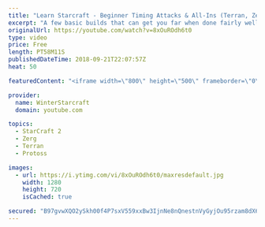 ```yaml
---
title: "Learn Starcraft - Beginner Timing Attacks & All-Ins (Terran, Zerg & Protoss)"
excerpt: "A few basic builds that can get you far when done fairly well. Also important is how not to overextend and lose everything."
originalUrl: https://youtube.com/watch?v=8xOuROdh6t0
type: video
price: Free
length: PT58M11S
publishedDateTime: 2018-09-21T22:07:57Z
heat: 50

featuredContent: "<iframe width=\"800\" height=\"500\" frameborder=\"0\" src=\"https://www.youtube.com/embed/8xOuROdh6t0\" allow=\"accelerometer; autoplay; encrypted-media; gyroscope; picture-in-picture\" allowfullscreen></iframe>"

provider:
  name: WinterStarcraft
  domain: youtube.com

topics:
  - StarCraft 2
  - Zerg
  - Terran
  - Protoss

images:
  - url: https://i.ytimg.com/vi/8xOuROdh6t0/maxresdefault.jpg
    width: 1280
    height: 720
    isCached: true

secured: "B97gvwXQO2ySkh00f4P7sxV559xxBw3IjnNe8nQnestnVyGyjOu95rzam8dX6ykQZUVh+Mqa/6pBwyvRkgNw5cRsaGSO+qceG+kwmbdqTEVcipZTrUlTT5vabX/q2OKh2mQ21/KlQIFIRYSWPEVUYKE8zPnD3w2WYcTInbhqPIS+LoyH3X9+1rbBtN+ECMO3XnbzoR2g49ZTjlVHbBQ7t2l1PS+C6GuSmbE5ixdahrKm5zdsiN7TyeV4dkT72yMfwQoaUggJULnxMelXdDjU2uSmmX49M73R2OY6gHwTm5jKWtT/NEqNPOsPQrDCJmqONMqj9C4phorT17O16KFS2BZ4XgJWbP+QoSDSHh+y3bFgipHUtlnimo5LG67KbWXlU3aEwfo1htX+vbIsDjh78vm7Js3zGFq631HbJ7nXXG8=;VLox5Qi1alqvy/7+viQxtA=="
---
```


